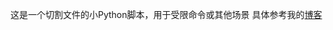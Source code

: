 
这是一个切割文件的小Python脚本，用于受限命令或其他场景
 
具体参考我的[博客](https://blog.endlessparadox.com/posts/202405/%E9%AB%98%E5%BA%A6%E5%8F%97%E9%99%90%E7%9A%84%E5%91%BD%E4%BB%A4%E6%89%A7%E8%A1%8C%E5%88%A9%E7%94%A8%E6%80%9D%E8%B7%AF/)
